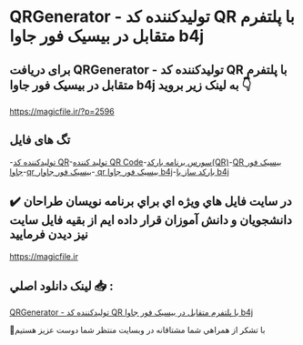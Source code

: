 # QRGenerator - تولیدکننده کد QR با پلتفرم متقابل در بیسیک فور جاوا b4j

## برای دریافت QRGenerator - تولیدکننده کد QR با پلتفرم متقابل در بیسیک فور جاوا b4j به لینک زیر بروید 👇

https://magicfile.ir/?p=2596

## تگ های فایل

-[تولیدکننده کد QR](https://magicfile.ir/product/qr-generator-b4j/)-[تولید کننده QR Code](https://magicfile.ir/product/qr-generator-b4j/)-[سورس برنامه بارکد(QR)](https://magicfile.ir/product/qr-generator-b4j/)-[QR بیسیک فور جاوا](https://magicfile.ir/product/qr-generator-b4j/)-[qr بیسیک فور جاوار](https://magicfile.ir/product/qr-generator-b4j/)-[ qr بیسیک فور جاوا b4j](https://magicfile.ir/product/qr-generator-b4j/)-[بارکد ساز با b4j](https://magicfile.ir/product/qr-generator-b4j/)

## ✔️ در سايت فايل هاي ويژه اي براي برنامه نويسان طراحان دانشجويان و دانش آموزان قرار داده ايم از بقيه فايل سايت نيز ديدن فرماييد

https://magicfile.ir


## لينک دانلود اصلي 📥 :

[QRGenerator - تولیدکننده کد QR با پلتفرم متقابل در بیسیک فور جاوا b4j](https://magicfile.ir/product/qr-generator-b4j/) 


🙏با تشکر از همراهي شما مشتاقانه در وبسایت منتظر شما دوست عزیز هستیم

